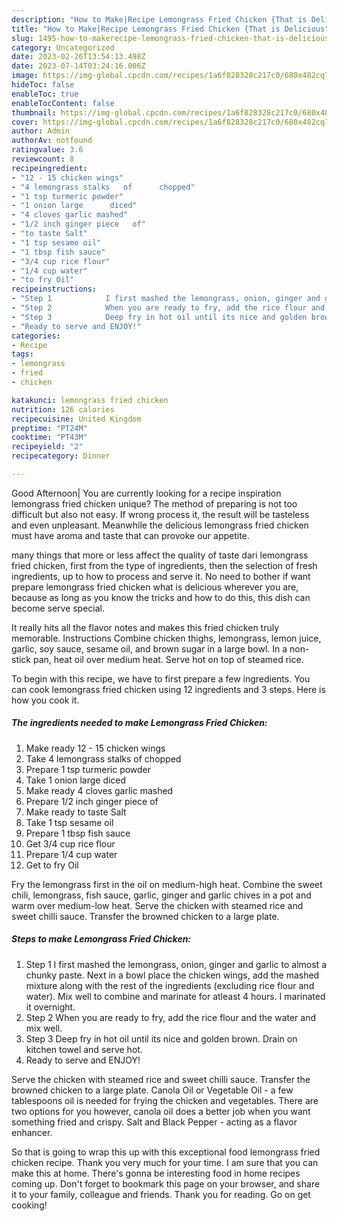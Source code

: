 ```yaml
---
description: "How to Make|Recipe Lemongrass Fried Chicken {That is Delicious"
title: "How to Make|Recipe Lemongrass Fried Chicken {That is Delicious"
slug: 1495-how-to-makerecipe-lemongrass-fried-chicken-that-is-delicious
category: Uncategorized
date: 2023-02-26T13:54:13.498Z
date: 2023-07-14T03:24:16.006Z
image: https://img-global.cpcdn.com/recipes/1a6f828328c217c0/680x482cq70/lemongrass-fried-chicken-recipe-main-photo.jpg
hideToc: false
enableToc: true
enableTocContent: false
thumbnail: https://img-global.cpcdn.com/recipes/1a6f828328c217c0/680x482cq70/lemongrass-fried-chicken-recipe-main-photo.jpg
cover: https://img-global.cpcdn.com/recipes/1a6f828328c217c0/680x482cq70/lemongrass-fried-chicken-recipe-main-photo.jpg
author: Admin
authorAv: notfound
ratingvalue: 3.6
reviewcount: 8
recipeingredient:
- "12 - 15 chicken wings"
- "4 lemongrass stalks   of      chopped"
- "1 tsp turmeric powder"
- "1 onion large      diced"
- "4 cloves garlic mashed"
- "1/2 inch ginger piece   of"
- "to taste Salt"
- "1 tsp sesame oil"
- "1 tbsp fish sauce"
- "3/4 cup rice flour"
- "1/4 cup water"
- "to fry Oil"
recipeinstructions:
- "Step 1            I first mashed the lemongrass, onion, ginger and garlic to almost a chunky paste. Next in a bowl place the chicken wings, add the mashed mixture along with the rest of the ingredients (excluding rice flour and water). Mix well to combine and marinate for atleast 4 hours. I marinated it overnight."
- "Step 2            When you are ready to fry, add the rice flour and the water and mix well."
- "Step 3            Deep fry in hot oil until its nice and golden brown. Drain on kitchen towel and serve hot."
- "Ready to serve and ENJOY!"
categories:
- Recipe
tags:
- lemongrass
- fried
- chicken

katakunci: lemongrass fried chicken 
nutrition: 126 calories
recipecuisine: United Kingdom
preptime: "PT24M"
cooktime: "PT43M"
recipeyield: "2"
recipecategory: Dinner

---
```



Good Afternoon| You are currently looking for a recipe inspiration lemongrass fried chicken unique? The method of preparing is not too difficult but also not easy. If wrong process it, the result will be tasteless and even unpleasant. Meanwhile the delicious lemongrass fried chicken must have aroma and taste that can provoke our appetite.






many things that more or less affect the quality of taste dari lemongrass fried chicken, first from the type of ingredients, then the selection of fresh ingredients, up to how to process and serve it. No need to bother if want prepare lemongrass fried chicken what is delicious wherever you are, because as long as you know the tricks and how to do this, this dish can become serve special.


It really hits all the flavor notes and makes this fried chicken truly memorable. Instructions Combine chicken thighs, lemongrass, lemon juice, garlic, soy sauce, sesame oil, and brown sugar in a large bowl. In a non-stick pan, heat oil over medium heat. Serve hot on top of steamed rice.


To begin with this recipe, we have to first prepare a few ingredients. You can cook lemongrass fried chicken using 12 ingredients and 3 steps. Here is how you cook it.

<!--inarticleads1-->

##### The ingredients needed to make Lemongrass Fried Chicken:

1. Make ready 12 - 15 chicken wings
1. Take 4 lemongrass stalks   of      chopped
1. Prepare 1 tsp turmeric powder
1. Take 1 onion large      diced
1. Make ready 4 cloves garlic mashed
1. Prepare 1/2 inch ginger piece   of
1. Make ready to taste Salt
1. Take 1 tsp sesame oil
1. Prepare 1 tbsp fish sauce
1. Get 3/4 cup rice flour
1. Prepare 1/4 cup water
1. Get to fry Oil


Fry the lemongrass first in the oil on medium-high heat. Combine the sweet chili, lemongrass, fish sauce, garlic, ginger and garlic chives in a pot and warm over medium-low heat. Serve the chicken with steamed rice and sweet chilli sauce. Transfer the browned chicken to a large plate. 

<!--inarticleads2-->

##### Steps to make Lemongrass Fried Chicken:

1. Step 1            I first mashed the lemongrass, onion, ginger and garlic to almost a chunky paste. Next in a bowl place the chicken wings, add the mashed mixture along with the rest of the ingredients (excluding rice flour and water). Mix well to combine and marinate for atleast 4 hours. I marinated it overnight.
1. Step 2            When you are ready to fry, add the rice flour and the water and mix well.
1. Step 3            Deep fry in hot oil until its nice and golden brown. Drain on kitchen towel and serve hot.
1. Ready to serve and ENJOY!

Serve the chicken with steamed rice and sweet chilli sauce. Transfer the browned chicken to a large plate. Canola Oil or Vegetable Oil - a few tablespoons oil is needed for frying the chicken and vegetables. There are two options for you however, canola oil does a better job when you want something fried and crispy. Salt and Black Pepper - acting as a flavor enhancer. 

So that is going to wrap this up with this exceptional food lemongrass fried chicken recipe. Thank you very much for your time. I am sure that you can make this at home. There's gonna be interesting food in home recipes coming up. Don't forget to bookmark this page on your browser, and share it to your family, colleague and friends. Thank you for reading. Go on get cooking!
